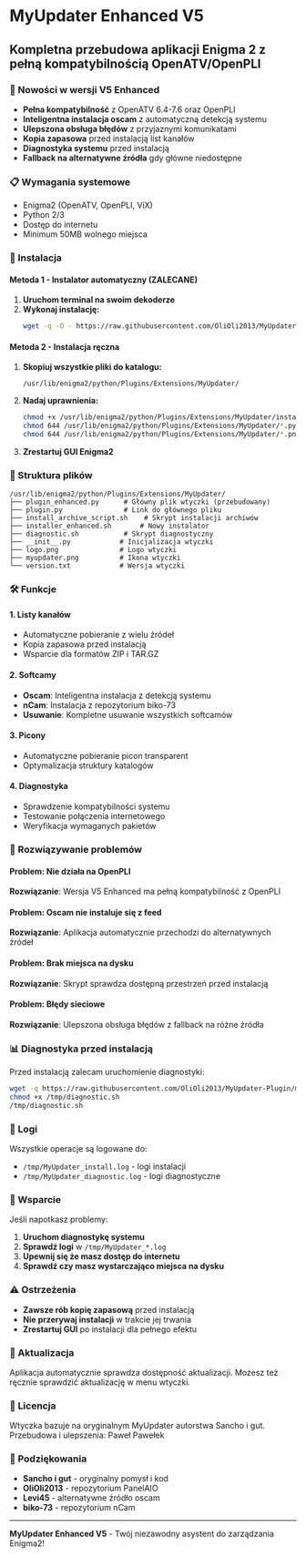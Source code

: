 # MyUpdater Enhanced V5

## Kompletna przebudowa aplikacji Enigma 2 z pełną kompatybilnością OpenATV/OpenPLI

### 🚀 Nowości w wersji V5 Enhanced

- **Pełna kompatybilność** z OpenATV 6.4-7.6 oraz OpenPLI
- **Inteligentna instalacja oscam** z automatyczną detekcją systemu
- **Ulepszona obsługa błędów** z przyjaznymi komunikatami
- **Kopia zapasowa** przed instalacją list kanałów
- **Diagnostyka systemu** przed instalacją
- **Fallback na alternatywne źródła** gdy główne niedostępne

### 📋 Wymagania systemowe

- Enigma2 (OpenATV, OpenPLI, ViX)
- Python 2/3
- Dostęp do internetu
- Minimum 50MB wolnego miejsca

### 🔧 Instalacja

#### Metoda 1 - Instalator automatyczny (ZALECANE)

1. **Uruchom terminal na swoim dekoderze**
2. **Wykonaj instalację:**
   ```bash
   wget -q -O - https://raw.githubusercontent.com/OliOli2013/MyUpdater-Plugin/main/installer_enhanced.sh | sh
   ```

#### Metoda 2 - Instalacja ręczna

1. **Skopiuj wszystkie pliki do katalogu:**
   ```
   /usr/lib/enigma2/python/Plugins/Extensions/MyUpdater/
   ```

2. **Nadaj uprawnienia:**
   ```bash
   chmod +x /usr/lib/enigma2/python/Plugins/Extensions/MyUpdater/install_archive_script.sh
   chmod 644 /usr/lib/enigma2/python/Plugins/Extensions/MyUpdater/*.py
   chmod 644 /usr/lib/enigma2/python/Plugins/Extensions/MyUpdater/*.png
   ```

3. **Zrestartuj GUI Enigma2**

### 📁 Struktura plików

```
/usr/lib/enigma2/python/Plugins/Extensions/MyUpdater/
├── plugin_enhanced.py      # Główny plik wtyczki (przebudowany)
├── plugin.py               # Link do głównego pliku
├── install_archive_script.sh    # Skrypt instalacji archiwów
├── installer_enhanced.sh       # Nowy instalator
├── diagnostic.sh           # Skrypt diagnostyczny
├── __init__.py            # Inicjalizacja wtyczki
├── logo.png               # Logo wtyczki
├── myupdater.png          # Ikona wtyczki
└── version.txt            # Wersja wtyczki
```

### 🛠️ Funkcje

#### 1. Listy kanałów
- Automatyczne pobieranie z wielu źródeł
- Kopia zapasowa przed instalacją
- Wsparcie dla formatów ZIP i TAR.GZ

#### 2. Softcamy
- **Oscam**: Inteligentna instalacja z detekcją systemu
- **nCam**: Instalacja z repozytorium biko-73
- **Usuwanie**: Kompletne usuwanie wszystkich softcamów

#### 3. Picony
- Automatyczne pobieranie picon transparent
- Optymalizacja struktury katalogów

#### 4. Diagnostyka
- Sprawdzenie kompatybilności systemu
- Testowanie połączenia internetowego
- Weryfikacja wymaganych pakietów

### 🔧 Rozwiązywanie problemów

#### Problem: Nie działa na OpenPLI
**Rozwiązanie**: Wersja V5 Enhanced ma pełną kompatybilność z OpenPLI

#### Problem: Oscam nie instaluje się z feed
**Rozwiązanie**: Aplikacja automatycznie przechodzi do alternatywnych źródeł

#### Problem: Brak miejsca na dysku
**Rozwiązanie**: Skrypt sprawdza dostępną przestrzeń przed instalacją

#### Problem: Błędy sieciowe
**Rozwiązanie**: Ulepszona obsługa błędów z fallback na różne źródła

### 📊 Diagnostyka przed instalacją

Przed instalacją zalecam uruchomienie diagnostyki:

```bash
wget -q https://raw.githubusercontent.com/OliOli2013/MyUpdater-Plugin/main/diagnostic.sh -O /tmp/diagnostic.sh
chmod +x /tmp/diagnostic.sh
/tmp/diagnostic.sh
```

### 📝 Logi

Wszystkie operacje są logowane do:
- `/tmp/MyUpdater_install.log` - logi instalacji
- `/tmp/MyUpdater_diagnostic.log` - logi diagnostyczne

### 🤝 Wsparcie

Jeśli napotkasz problemy:

1. **Uruchom diagnostykę systemu**
2. **Sprawdź logi** w `/tmp/MyUpdater_*.log`
3. **Upewnij się że masz dostęp do internetu**
4. **Sprawdź czy masz wystarczająco miejsca na dysku**

### ⚠️ Ostrzeżenia

- **Zawsze rób kopię zapasową** przed instalacją
- **Nie przerywaj instalacji** w trakcie jej trwania
- **Zrestartuj GUI** po instalacji dla pełnego efektu

### 🔄 Aktualizacja

Aplikacja automatycznie sprawdza dostępność aktualizacji.
Możesz też ręcznie sprawdzić aktualizację w menu wtyczki.

### 📄 Licencja

Wtyczka bazuje na oryginalnym MyUpdater autorstwa Sancho i gut.
Przebudowa i ulepszenia: Paweł Pawełek

### 🙏 Podziękowania

- **Sancho i gut** - oryginalny pomysł i kod
- **OliOli2013** - repozytorium PanelAIO
- **Levi45** - alternatywne źródło oscam
- **biko-73** - repozytorium nCam

---

**MyUpdater Enhanced V5** - Twój niezawodny asystent do zarządzania Enigma2!